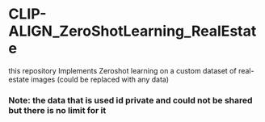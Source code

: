 # CLIP-ALIGN_ZeroShotLearning_RealEstate
this repository Implements Zeroshot learning on a custom dataset of real-estate images (could be replaced with any data)
### Note: the data that is used id private and  could not be shared but there is no limit for it
